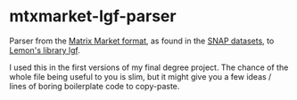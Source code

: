# mtxmarket-lgf-parser
Parser from the [Matrix Market format](https://people.sc.fsu.edu/~jburkardt/data/mm/mm.html), as found in the [SNAP datasets](http://snap.stanford.edu/data/), to [Lemon's library lgf](http://lemon.cs.elte.hu/pub/doc/1.2.3/a00002.html).

I used this in the first versions of my final degree project. The chance of the whole file being useful to you is slim, but it might give you a few ideas / lines of boring boilerplate code to copy-paste.